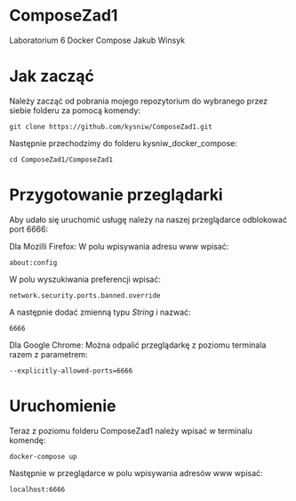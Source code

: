 # ComposeZad1
Laboratorium 6 Docker Compose
Jakub Winsyk

# Jak zacząć

Należy zacząć od pobrania mojego repozytorium do wybranego przez siebie folderu za pomocą komendy:
```
git clone https://github.com/kysniw/ComposeZad1.git
```

Następnie przechodzimy do folderu kysniw_docker_compose:
```
cd ComposeZad1/ComposeZad1
```

# Przygotowanie przeglądarki
Aby udało się uruchomić usługę należy na naszej przeglądarce odblokować port 6666:

  Dla Mozilli Firefox:
  W polu wpisywania adresu www wpisać:

  `about:config`

  W polu wyszukiwania preferencji wpisać:

  `network.security.ports.banned.override`

  A następnie dodać zmienną typu *String* i nazwać:

  `6666`


  Dla Google Chrome:
  Można odpalić przeglądarkę z poziomu terminala razem z parametrem:

  `--explicitly-allowed-ports=6666`

# Uruchomienie
Teraz z poziomu folderu ComposeZad1 należy wpisać w terminalu komendę:
```
docker-compose up
```

Następnie w przeglądarce w polu wpisywania adresów www wpisać:

`localhost:6666`
